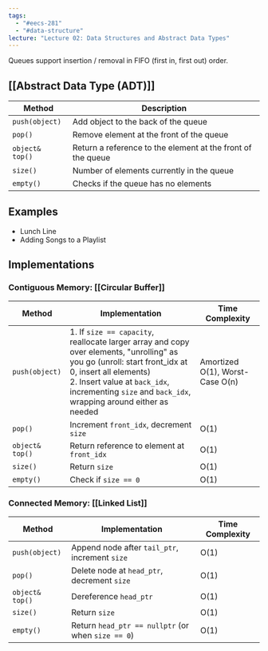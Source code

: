 ```yaml
---
tags:
  - "#eecs-281"
  - "#data-structure"
lecture: "Lecture 02: Data Structures and Abstract Data Types"
---
```

Queues support insertion / removal in FIFO (first in, first out) order.

## [[Abstract Data Type (ADT)]]

| Method          | Description                                                 |
| --------------- | ----------------------------------------------------------- |
| `push(object)`  | Add object to the back of the queue                         |
| `pop()`         | Remove element at the front of the queue                    |
| `object& top()` | Return a reference to the element at the front of the queue |
| `size()`        | Number of elements currently in the queue                   |
| `empty()`       | Checks if the queue has no elements                         |
## Examples
- Lunch Line
- Adding Songs to a Playlist

## Implementations
### Contiguous Memory: [[Circular Buffer]]

| Method          | Implementation                                                                                                                                                                                                                                             | Time Complexity                 |
| --------------- | ---------------------------------------------------------------------------------------------------------------------------------------------------------------------------------------------------------------------------------------------------------- | ------------------------------- |
| `push(object)`  | 1. If `size == capacity`, reallocate larger array and copy over elements, "unrolling" as you go (unroll: start front_idx at 0, insert all elements)<br>2. Insert value at `back_idx`, incrementing `size` and `back_idx`, wrapping around either as needed | Amortized O(1), Worst-Case O(n) |
| `pop()`         | Increment `front_idx`, decrement `size`                                                                                                                                                                                                                    | O(1)                            |
| `object& top()` | Return reference to element at `front_idx`                                                                                                                                                                                                                 | O(1)                            |
| `size()`        | Return `size`                                                                                                                                                                                                                                              | O(1)                            |
| `empty()`       | Check if `size == 0`                                                                                                                                                                                                                                       | O(1)                            |
### Connected Memory: [[Linked List]]

| Method          | Implementation                                     | Time Complexity |
| --------------- | -------------------------------------------------- | --------------- |
| `push(object)`  | Append node after `tail_ptr`, increment `size`     | O(1)            |
| `pop()`         | Delete node at `head_ptr`, decrement `size`        | O(1)            |
| `object& top()` | Dereference `head_ptr`                             | O(1)            |
| `size()`        | Return `size`                                      | O(1)            |
| `empty()`       | Return `head_ptr == nullptr` (or when `size == 0`) | O(1)            |
